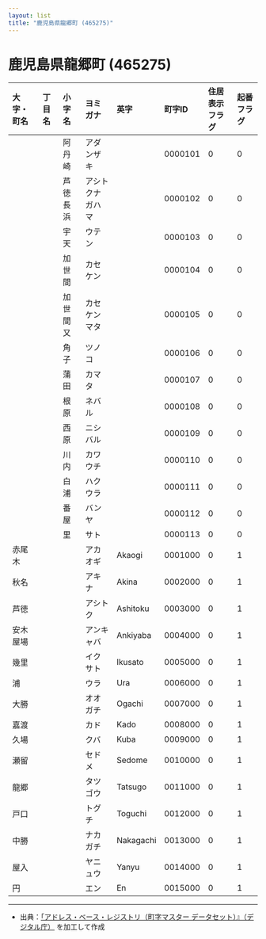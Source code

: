 ```yaml
---
layout: list
title: "鹿児島県龍郷町 (465275)"
---
```


# 鹿児島県龍郷町 (465275)

| 大字・町名 | 丁目名 | 小字名 | ヨミガナ | 英字 | 町字ID | 住居表示フラグ | 起番フラグ |
|:---|:---|:---|:---|:---|:---|:---|:---|
|  |  | 阿丹崎 |   アダンザキ |  | 0000101 | 0 | 0 |
|  |  | 芦徳長浜 |   アシトクナガハマ |  | 0000102 | 0 | 0 |
|  |  | 宇天 |   ウテン |  | 0000103 | 0 | 0 |
|  |  | 加世間 |   カセケン |  | 0000104 | 0 | 0 |
|  |  | 加世間又 |   カセケンマタ |  | 0000105 | 0 | 0 |
|  |  | 角子 |   ツノコ |  | 0000106 | 0 | 0 |
|  |  | 蒲田 |   カマタ |  | 0000107 | 0 | 0 |
|  |  | 根原 |   ネバル |  | 0000108 | 0 | 0 |
|  |  | 西原 |   ニシバル |  | 0000109 | 0 | 0 |
|  |  | 川内 |   カワウチ |  | 0000110 | 0 | 0 |
|  |  | 白浦 |   ハクウラ |  | 0000111 | 0 | 0 |
|  |  | 番屋 |   バンヤ |  | 0000112 | 0 | 0 |
|  |  | 里 |   サト |  | 0000113 | 0 | 0 |
| 赤尾木 |  |  | アカオギ   | Akaogi | 0001000 | 0 | 1 |
| 秋名 |  |  | アキナ   | Akina | 0002000 | 0 | 1 |
| 芦徳 |  |  | アシトク   | Ashitoku | 0003000 | 0 | 1 |
| 安木屋場 |  |  | アンキャバ   | Ankiyaba | 0004000 | 0 | 1 |
| 幾里 |  |  | イクサト   | Ikusato | 0005000 | 0 | 1 |
| 浦 |  |  | ウラ   | Ura | 0006000 | 0 | 1 |
| 大勝 |  |  | オオガチ   | Ogachi | 0007000 | 0 | 1 |
| 嘉渡 |  |  | カド   | Kado | 0008000 | 0 | 1 |
| 久場 |  |  | クバ   | Kuba | 0009000 | 0 | 1 |
| 瀬留 |  |  | セドメ   | Sedome | 0010000 | 0 | 1 |
| 龍郷 |  |  | タツゴウ   | Tatsugo | 0011000 | 0 | 1 |
| 戸口 |  |  | トグチ   | Toguchi | 0012000 | 0 | 1 |
| 中勝 |  |  | ナカガチ   | Nakagachi | 0013000 | 0 | 1 |
| 屋入 |  |  | ヤニュウ   | Yanyu | 0014000 | 0 | 1 |
| 円 |  |  | エン   | En | 0015000 | 0 | 1 |

---

- 出典：[「アドレス・ベース・レジストリ（町字マスター データセット）』（デジタル庁）](https://www.digital.go.jp/policies/base_registry_address/) を加工して作成